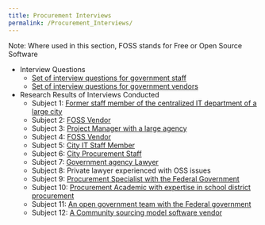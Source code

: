 ```yaml
---
title: Procurement Interviews
permalink: /Procurement_Interviews/
---
```


Note: Where used in this section, FOSS stands for Free or Open Source Software

-   Interview Questions
    -   [Set of interview questions for government staff](/Procurement_Interview_Questions_for_Government_Staff "wikilink")
    -   [Set of interview questions for government vendors](/Procurement_Interview_Questions_for_Government_Vendors "wikilink")
-   Research Results of Interviews Conducted
    -   Subject 1: [Former staff member of the centralized IT department of a large city](/Procurement_Interview_Subject_1 "wikilink")
    -   Subject 2: [FOSS Vendor](/Procurement_Interview_Subject_2 "wikilink")
    -   Subject 3: [Project Manager with a large agency](/Procurement_Interview_Subject_3 "wikilink")
    -   Subject 4: [FOSS Vendor](/Procurement_Interview_Subject_4 "wikilink")
    -   Subject 5: [City IT Staff Member](/Procurement_Interview_Subject_5 "wikilink")
    -   Subject 6: [City Procurement Staff](/Procurement_Interview_Subject_6 "wikilink")
    -   Subject 7: [Government agency Lawyer](/Procurement_Interview_Subject_7 "wikilink")
    -   Subject 8: Private lawyer experienced with OSS issues
    -   Subject 9: [Procurement Specialist with the Federal Government](/Procurement_Interview_Subject_9 "wikilink")
    -   Subject 10: [Procurement Academic with expertise in school district procurement](/Procurement_Interview_Subject_10 "wikilink")
    -   Subject 11: [An open government team with the Federal government](/Procurement_Interview_Subject_11 "wikilink")
    -   Subject 12: [A Community sourcing model software vendor](/Procurement_Interview_Subject_12 "wikilink")
